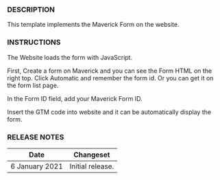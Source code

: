 ### DESCRIPTION

This template implements the Maverick Form on the website. 

### INSTRUCTIONS
The Website loads the form with JavaScript.

First, Create a form on Maverick and you can see the Form HTML on the right top. Click Automatic and remember the form id. Or you can get it on the form list page.

In the Form ID field, add your Maverick Form ID.

Insert the GTM code into website and it can be automatically display the form.

### RELEASE NOTES

Date  | Changeset 
---|---
6 January 2021| Initial release.
